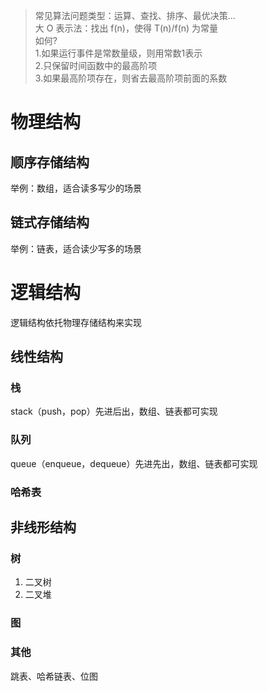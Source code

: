 >常见算法问题类型：运算、查找、排序、最优决策...  
大 O 表示法：找出 f(n)，使得 T(n)/f(n) 为常量  
如何?     
1.如果运行事件是常数量级，则用常数1表示  
2.只保留时间函数中的最高阶项  
3.如果最高阶项存在，则省去最高阶项前面的系数
# 物理结构
## 顺序存储结构
举例：数组，适合读多写少的场景
## 链式存储结构
举例：链表，适合读少写多的场景
# 逻辑结构
逻辑结构依托物理存储结构来实现
## 线性结构
### 栈
stack（push，pop）先进后出，数组、链表都可实现
### 队列
queue（enqueue，dequeue）先进先出，数组、链表都可实现
### 哈希表
## 非线形结构
### 树
1. 二叉树
2. 二叉堆
### 图
### 其他
跳表、哈希链表、位图